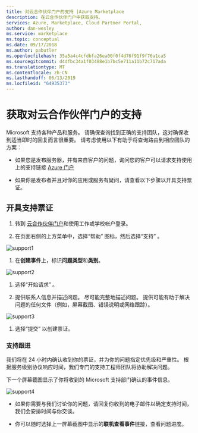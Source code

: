 ```yaml
---
title: 对云合作伙伴门户的支持 |Azure Marketplace
description: 在云合作伙伴门户中获取支持。
services: Azure, Marketplace, Cloud Partner Portal,
author: dan-wesley
ms.service: marketplace
ms.topic: conceptual
ms.date: 09/17/2018
ms.author: pabutler
ms.openlocfilehash: 35a5a4c4cfdbfa26ea00f0f4d76f91f9f76a1ca5
ms.sourcegitcommit: d4dfbc34a1f03488e1b7bc5e711a11b72c717ada
ms.translationtype: MT
ms.contentlocale: zh-CN
ms.lasthandoff: 06/13/2019
ms.locfileid: "64935373"
---
```

# <a name="get-support-for-cloud-partner-portal"></a>获取对云合作伙伴门户的支持

Microsoft 支持各种产品和服务。
请确保查询找到正确的支持团队，这对确保收到适当即时的回复而言很重要。 请考虑使用以下有助于将查询路由到相应团队的方案：

-   如果您是发布服务器，并有来自客户的问题，询问您的客户可以请求支持使用上的支持链接 [Azure 门户](https://portal.azure.com/)

-   如果你是发布者并且对你的应用或服务有疑问，请查看以下步骤以开具支持票证。

## <a name="to-open-a-support-ticket"></a>开具支持票证

1. 转到 [云合作伙伴门户](https://cloudpartner.azure.com/)和使用工作或学校帐户登录。

2. 在页面右侧的上方菜单中，选择“帮助”  图标，然后选择“支持”  。

![support1](./media/cloud-partner-portal-support-for-cloud-partner-portal/support1.png)


1. 在**创建事件**上，标识**问题类型**和**类别**。


![support2](./media/cloud-partner-portal-support-for-cloud-partner-portal/support2.png)


1. 选择“开始请求”  。

1. 提供联系人信息并描述问题。 尽可能完整地描述问题。 提供可能有助于解决问题的任何文件（例如，屏幕截图、错误说明或网络跟踪）。

![support3](./media/cloud-partner-portal-support-for-cloud-partner-portal/support3.png)

1. 选择“提交”  以创建票证。

### <a name="support-followup"></a>支持跟进

我们将在 24 小时内确认收到你的票证，并为你的问题指定优先级和严重性。 根据服务级别协议响应时间，我们专门的支持工程师团队将协助解决问题。 

下一个屏幕截图显示了你将收到的 Microsoft 支持部门确认的事件信息。

![support4](./media/cloud-partner-portal-support-for-cloud-partner-portal/support4.png)


-   如果你需要与我们讨论你的问题，请回复你收到的电子邮件以确定支持时间，我们会安排时间与你交谈。

-   你可以随时选择上一屏幕截图中显示的**联机查看事件**链接，查看问题进度。
